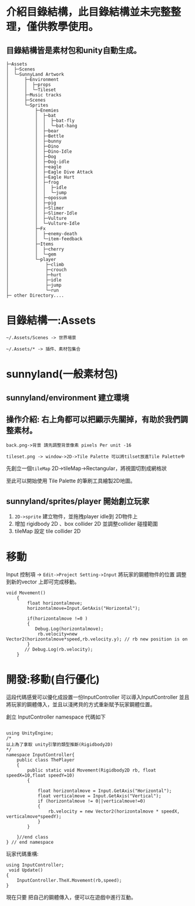 # 介紹目錄結構，此目錄結構並未完整整理，僅供教學使用。

## 目錄結構皆是素材包和unity自動生成。
```
├─Assets
│  ├─Scenes
│  └─SunnyLand Artwork
│      ├─Environment
│      │  ├─props
│      │  └─Tileset
│      ├─Music tracks
│      ├─Scenes
│      └─Sprites
│          ├─Enemies
│          │  ├─bat
│          │  │  ├─bat-fly
│          │  │  └─bat-hang
│          │  ├─bear
│          │  ├─Bettle
│          │  ├─bunny
│          │  ├─Dino
│          │  ├─Dino-Idle
│          │  ├─Dog
│          │  ├─Dog-idle
│          │  ├─eagle
│          │  ├─Eagle Dive Attack
│          │  ├─Eagle Hurt
│          │  ├─frog
│          │  │  ├─idle
│          │  │  └─jump
│          │  ├─opossum
│          │  ├─pig
│          │  ├─Slimer
│          │  ├─Slimer-Idle
│          │  ├─Vulture
│          │  └─Vulture-Idle
│          ├─Fx
│          │  ├─enemy-death
│          │  └─item-feedback
│          ├─Items
│          │  ├─cherry
│          │  └─gem
│          └─player
│              ├─climb
│              ├─crouch
│              ├─hurt
│              ├─idle
│              ├─jump
│              └─run
├─ other Directory....
```
# 目錄結構一:Assets
``
~/.Assets/Scenes -> 世界場景
``

``
~/.Assets/* -> 插件、素材包集合
``

# sunnyland(一般素材包)

## sunnyland/environment 建立環境

## 操作介紹: 右上角都可以把顯示先關掉，有助於我們調整素材。
``
back.png->背景 請先調整背景像素 pixels Per unit -16
``

``
tileset.png -> window->2D->Tile Palette 可以將tilset放進Tile Palette中
``

先創立一個``tileMap`` 2D->tileMap->Rectangular，將視圖切割成網格狀

至此可以開始使用 Tile Palette 的筆刷工具繪製2D地圖。

## sunnyland/sprites/player 開始創立玩家
1. ``2D->sprite`` 建立物件，並拖拽player idle到 2D物件上
2. 增加 rigidbody 2D 、box collider 2D 並調整collider 碰撞範圍
3. tileMap 設定 tile collider 2D

# 移動
Input 控制項 -> `` Edit->Project Setting->Input ``
將玩家的鋼體物件的位置 調整到新的vector 上即可完成移動。
```
void Movement()
    {
        float horizontalmove;
        horizontalmove=Input.GetAxis("Horizontal");

        if(horizontalmove !=0 )
        {
           Debug.Log(horizontalmove);
            rb.velocity=new Vector2(horizontalmove*speed,rb.velocity.y); // rb new position is on 
        }
       // Debug.Log(rb.velocity);
    }
```
# 開發:移動(自行優化)
這段代碼感覺可以優化成設置一份InputController
可以導入InputController
並且將玩家的鋼體傳入，並且以淺拷貝的方式重新賦予玩家鋼體位置。

創立 InputController namespace 
代碼如下
```

using UnityEngine;
/*
以上為了拿取 unity引擎的類型推斷(Rigidbody2D)
*/
namespace InputController{
	public class ThePlayer
	{
		public static void Movement(Rigidbody2D rb, float speedX=10,float speedY=10)
		{

            float horizontalmove = Input.GetAxis("Horizontal");
			float verticalmove = Input.GetAxis("Vertical");
            if (horizontalmove != 0||verticalmove!=0)
            {
                rb.velocity = new Vector2(horizontalmove * speedX, verticalmove*speedY);
            }
        }

	}//end class
} // end namespace
```

玩家代碼重構:
```
using InputController;
 void Update()
{
    InputController.TheX.Movement(rb,speed);
}
```
現在只要 把自己的鋼體傳入，便可以在遊戲中進行互動。